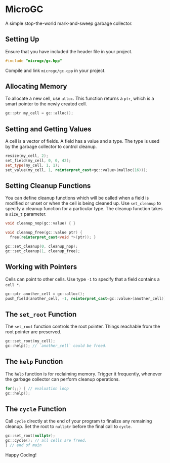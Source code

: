 # MicroGC

A simple stop-the-world mark-and-sweep garbage collector.

## Setting Up

Ensure that you have included the header file in your project.

```cpp
#include "microgc/gc.hpp"
```

Compile and link `microgc/gc.cpp` in your project.

## Allocating Memory

To allocate a new cell, use `alloc`. This function returns a `ptr`, which is a smart pointer to the newly created cell.

```cpp
gc::ptr my_cell = gc::alloc();
```

## Setting and Getting Values

A cell is a vector of fields.
A field has a value and a type.
The type is used by the garbage collector to control cleanup.

```cpp
resize(my_cell, 2);
set_field(my_cell, 0, 0, 42);
set_type(my_cell, 1, 1);
set_value(my_cell, 1, reinterpret_cast<gc::value>(malloc(16)));
```

## Setting Cleanup Functions

You can define cleanup functions which will be called when a field is modified or unset or when the cell is being cleaned up. Use `set_cleanup` to specify a cleanup function for a particular type. The cleanup function takes a `size_t` parameter.

```cpp
void cleanup_nop(gc::value) { }

void cleanup_free(gc::value ptr) {
  free(reinterpret_cast<void *>(ptr)); }

gc::set_cleanup(0, cleanup_nop);
gc::set_cleanup(1, cleanup_free);
```

## Working with Pointers

Cells can point to other cells.
Use type `-1` to specify that a field contains a `cell *`.

```cpp
gc::ptr another_cell = gc::alloc();
push_field(another_cell, -1, reinterpret_cast<gc::value>(another_cell));
```

## The `set_root` Function

The `set_root` function controls the root pointer.
Things reachable from the root pointer are preserved.

```cpp
gc::set_root(my_cell);
gc::help(); // `another_cell` could be freed.
```

## The `help` Function

The `help` function is for reclaiming memory.
Trigger it frequently, whenever the garbage collector can perform cleanup operations.

```cpp
for(;;) { // evaluation loop
gc::help();
```

## The `cycle` Function

Call `cycle` directly at the end of your program to finalize any remaining cleanup.
Set the root to `nullptr` before the final call to `cycle`.

```cpp
gc::set_root(nullptr);
gc::cycle(); // all cells are freed.
} // end of main
```

Happy Coding!
